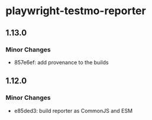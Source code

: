 # playwright-testmo-reporter

## 1.13.0

### Minor Changes

- 857e6ef: add provenance to the builds

## 1.12.0

### Minor Changes

- e85ded3: build reporter as CommonJS and ESM
